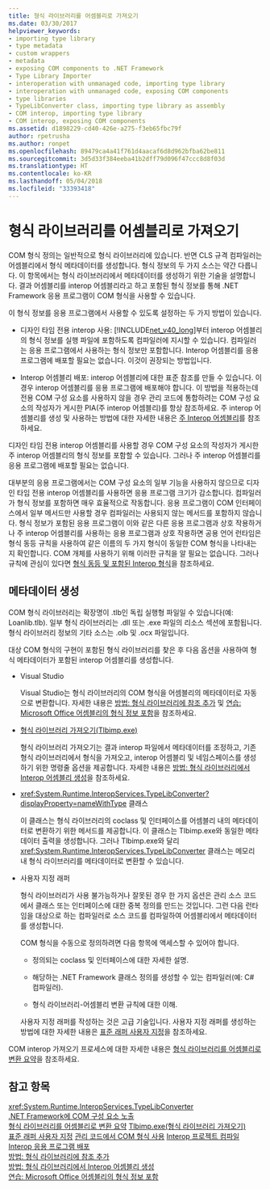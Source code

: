 ```yaml
---
title: 형식 라이브러리를 어셈블리로 가져오기
ms.date: 03/30/2017
helpviewer_keywords:
- importing type library
- type metadata
- custom wrappers
- metadata
- exposing COM components to .NET Framework
- Type Library Importer
- interoperation with unmanaged code, importing type library
- interoperation with unmanaged code, exposing COM components
- type libraries
- TypeLibConverter class, importing type library as assembly
- COM interop, importing type library
- COM interop, exposing COM components
ms.assetid: d1898229-cd40-426e-a275-f3eb65fbc79f
author: rpetrusha
ms.author: ronpet
ms.openlocfilehash: 89479ca4a41f761d4aacaf6d8d962bfba62be811
ms.sourcegitcommit: 3d5d33f384eeba41b2dff79d096f47ccc8d8f03d
ms.translationtype: HT
ms.contentlocale: ko-KR
ms.lasthandoff: 05/04/2018
ms.locfileid: "33393418"
---
```

# <a name="importing-a-type-library-as-an-assembly"></a>형식 라이브러리를 어셈블리로 가져오기
COM 형식 정의는 일반적으로 형식 라이브러리에 있습니다. 반면 CLS 규격 컴파일러는 어셈블리에서 형식 메타데이터를 생성합니다. 형식 정보의 두 가지 소스는 약간 다릅니다. 이 항목에서는 형식 라이브러리에서 메타데이터를 생성하기 위한 기술을 설명합니다. 결과 어셈블리를 interop 어셈블리라고 하고 포함된 형식 정보를 통해 .NET Framework 응용 프로그램이 COM 형식을 사용할 수 있습니다.  
  
 이 형식 정보를 응용 프로그램에서 사용할 수 있도록 설정하는 두 가지 방법이 있습니다.  
  
-   디자인 타임 전용 interop 사용: [!INCLUDE[net_v40_long](../../../includes/net-v40-long-md.md)]부터 interop 어셈블리의 형식 정보를 실행 파일에 포함하도록 컴파일러에 지시할 수 있습니다. 컴파일러는 응용 프로그램에서 사용하는 형식 정보만 포함합니다. Interop 어셈블리를 응용 프로그램에 배포할 필요는 없습니다. 이것이 권장되는 방법입니다.  
  
-   Interop 어셈블리 배포: interop 어셈블리에 대한 표준 참조를 만들 수 있습니다. 이 경우 interop 어셈블리를 응용 프로그램에 배포해야 합니다. 이 방법을 적용하는데 전용 COM 구성 요소를 사용하지 않을 경우 관리 코드에 통합하려는 COM 구성 요소의 작성자가 게시한 PIA(주 interop 어셈블리)를 항상 참조하세요. 주 interop 어셈블리를 생성 및 사용하는 방법에 대한 자세한 내용은 [주 Interop 어셈블리](https://msdn.microsoft.com/library/b977a8be-59a0-40a0-a806-b11ffba5c080(v=vs.100))를 참조하세요.  
  
 디자인 타임 전용 interop 어셈블리를 사용할 경우 COM 구성 요소의 작성자가 게시한 주 interop 어셈블리의 형식 정보를 포함할 수 있습니다. 그러나 주 interop 어셈블리를 응용 프로그램에 배포할 필요는 없습니다.  
  
 대부분의 응용 프로그램에서는 COM 구성 요소의 일부 기능을 사용하지 않으므로 디자인 타임 전용 interop 어셈블리를 사용하면 응용 프로그램 크기가 감소합니다. 컴파일러가 형식 정보를 포함하면 매우 효율적으로 작동합니다. 응용 프로그램이 COM 인터페이스에서 일부 메서드만 사용할 경우 컴파일러는 사용되지 않는 메서드를 포함하지 않습니다. 형식 정보가 포함된 응용 프로그램이 이와 같은 다른 응용 프로그램과 상호 작용하거나 주 interop 어셈블리를 사용하는 응용 프로그램과 상호 작용하면 공용 언어 런타임은 형식 동등 규칙을 사용하여 같은 이름의 두 가지 형식이 동일한 COM 형식을 나타내는지 확인합니다. COM 개체를 사용하기 위해 이러한 규칙을 알 필요는 없습니다. 그러나 규칙에 관심이 있다면 [형식 동등 및 포함된 Interop 형식](../../../docs/framework/interop/type-equivalence-and-embedded-interop-types.md)을 참조하세요.  
  
## <a name="generating-metadata"></a>메타데이터 생성  
 COM 형식 라이브러리는 확장명이 .tlb인 독립 실행형 파일일 수 있습니다(예: Loanlib.tlb). 일부 형식 라이브러리는 .dll 또는 .exe 파일의 리소스 섹션에 포함됩니다. 형식 라이브러리 정보의 기타 소스는 .olb 및 .ocx 파일입니다.  
  
 대상 COM 형식의 구현이 포함된 형식 라이브러리를 찾은 후 다음 옵션을 사용하여 형식 메타데이터가 포함된 interop 어셈블리를 생성합니다.  
  
-   Visual Studio  
  
     Visual Studio는 형식 라이브러리의 COM 형식을 어셈블리의 메타데이터로 자동으로 변환합니다. 자세한 내용은 [방법: 형식 라이브러리에 참조 추가](../../../docs/framework/interop/how-to-add-references-to-type-libraries.md) 및 [연습: Microsoft Office 어셈블리의 형식 정보 포함](https://msdn.microsoft.com/library/85b55e05-bc5e-4665-b6ae-e1ada9299fd3(v=vs.100))을 참조하세요.  
  
-   [형식 라이브러리 가져오기(Tlbimp.exe)](../../../docs/framework/tools/tlbimp-exe-type-library-importer.md)  
  
     형식 라이브러리 가져오기는 결과 interop 파일에서 메타데이터를 조정하고, 기존 형식 라이브러리에서 형식을 가져오고, interop 어셈블리 및 네임스페이스를 생성하기 위한 명령줄 옵션을 제공합니다. 자세한 내용은 [방법: 형식 라이브러리에서 Interop 어셈블리 생성](../../../docs/framework/interop/how-to-generate-interop-assemblies-from-type-libraries.md)을 참조하세요.  
  
-   <xref:System.Runtime.InteropServices.TypeLibConverter?displayProperty=nameWithType> 클래스  
  
     이 클래스는 형식 라이브러리의 coclass 및 인터페이스를 어셈블리 내의 메타데이터로 변환하기 위한 메서드를 제공합니다. 이 클래스는 Tlbimp.exe와 동일한 메타데이터 출력을 생성합니다. 그러나 Tlbimp.exe와 달리 <xref:System.Runtime.InteropServices.TypeLibConverter> 클래스는 메모리 내 형식 라이브러리를 메타데이터로 변환할 수 있습니다.  
  
-   사용자 지정 래퍼  
  
     형식 라이브러리가 사용 불가능하거나 잘못된 경우 한 가지 옵션은 관리 소스 코드에서 클래스 또는 인터페이스에 대한 중복 정의를 만드는 것입니다. 그런 다음 런타임을 대상으로 하는 컴파일러로 소스 코드를 컴파일하여 어셈블리에서 메타데이터를 생성합니다.  
  
     COM 형식을 수동으로 정의하려면 다음 항목에 액세스할 수 있어야 합니다.  
  
    -   정의되는 coclass 및 인터페이스에 대한 자세한 설명.  
  
    -   해당하는 .NET Framework 클래스 정의를 생성할 수 있는 컴파일러(예: C# 컴파일러).  
  
    -   형식 라이브러리-어셈블리 변환 규칙에 대한 이해.  
  
     사용자 지정 래퍼를 작성하는 것은 고급 기술입니다. 사용자 지정 래퍼를 생성하는 방법에 대한 자세한 내용은 [표준 래퍼 사용자 지정](https://msdn.microsoft.com/library/c40d089b-6a3c-41b5-a20d-d760c215e49d(v=vs.100))을 참조하세요.  
  
 COM interop 가져오기 프로세스에 대한 자세한 내용은 [형식 라이브러리를 어셈블리로 변환 요약](https://msdn.microsoft.com/library/bf3f90c5-4770-4ab8-895c-3ba1055cc958(v=vs.100))을 참조하세요.  
  
## <a name="see-also"></a>참고 항목  
 <xref:System.Runtime.InteropServices.TypeLibConverter>  
 [.NET Framework에 COM 구성 요소 노출](../../../docs/framework/interop/exposing-com-components.md)  
 [형식 라이브러리를 어셈블리로 변환 요약](https://msdn.microsoft.com/library/bf3f90c5-4770-4ab8-895c-3ba1055cc958(v=vs.100))  
 [Tlbimp.exe(형식 라이브러리 가져오기)](../../../docs/framework/tools/tlbimp-exe-type-library-importer.md)  
 [표준 래퍼 사용자 지정](https://msdn.microsoft.com/library/c40d089b-6a3c-41b5-a20d-d760c215e49d(v=vs.100))  
 [관리 코드에서 COM 형식 사용](https://msdn.microsoft.com/library/1a95a8ca-c8b8-4464-90b0-5ee1a1135b66(v=vs.100))  
 [Interop 프로젝트 컴파일](../../../docs/framework/interop/compiling-an-interop-project.md)  
 [Interop 응용 프로그램 배포](../../../docs/framework/interop/deploying-an-interop-application.md)  
 [방법: 형식 라이브러리에 참조 추가](../../../docs/framework/interop/how-to-add-references-to-type-libraries.md)  
 [방법: 형식 라이브러리에서 Interop 어셈블리 생성](../../../docs/framework/interop/how-to-generate-interop-assemblies-from-type-libraries.md)  
 [연습: Microsoft Office 어셈블리의 형식 정보 포함](https://msdn.microsoft.com/library/85b55e05-bc5e-4665-b6ae-e1ada9299fd3(v=vs.100))
